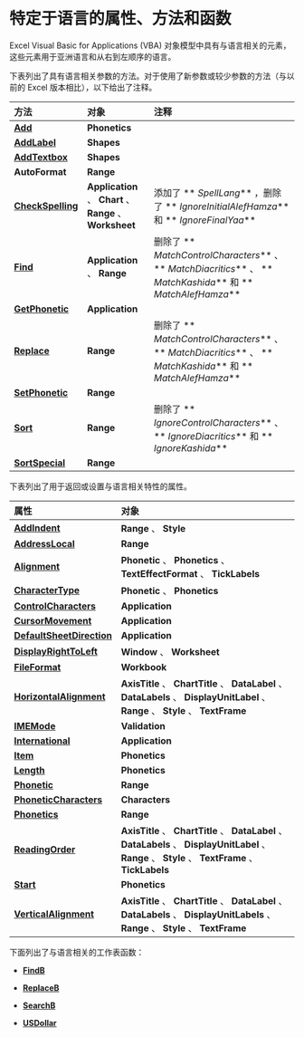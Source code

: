 
# 特定于语言的属性、方法和函数

Excel Visual Basic for Applications (VBA) 对象模型中具有与语言相关的元素，这些元素用于亚洲语言和从右到左顺序的语言。

下表列出了具有语言相关参数的方法。对于使用了新参数或较少参数的方法（与以前的 Excel 版本相比），以下给出了注释。


|**方法**|**对象**|**注释**|
|:-----|:-----|:-----|
|**[Add](2a60a1cd-e15e-1341-2de8-953aa999ac07.md)**|**Phonetics**||
|**[AddLabel](eb0bfb2a-51ab-ce65-0ef2-aa964d3b08ba.md)**|**Shapes**||
|**[AddTextbox](c594be81-95e6-37da-2c55-418f11ad7554.md)**|**Shapes**||
|**AutoFormat**|**Range**||
|**[CheckSpelling](dfae0789-4635-5ec5-5146-c5a1acefa306.md)**|**Application** 、 **Chart** 、 **Range** 、 **Worksheet**|添加了  ** _SpellLang_** ，删除了 ** _IgnoreInitialAlefHamza_** 和 ** _IgnoreFinalYaa_**|
|**[Find](d9585265-8164-cb4d-a9e3-262f6e06b6b8.md)**|**Application** 、 **Range**|删除了  ** _MatchControlCharacters_** 、 ** _MatchDiacritics_** 、 ** _MatchKashida_** 和 ** _MatchAlefHamza_**|
|**[GetPhonetic](530be07e-04ed-81c5-3b12-93b78e494a3b.md)**|**Application**||
|**[Replace](12647334-f911-69e4-de31-b4df2722eff3.md)**|**Range**|删除了  ** _MatchControlCharacters_** 、 ** _MatchDiacritics_** 、 ** _MatchKashida_** 和 ** _MatchAlefHamza_**|
|**[SetPhonetic](69a1e491-5505-621a-5ea0-b0600796caa3.md)**|**Range**||
|**[Sort](ede52b2f-9025-fc83-9c16-f09c6b89c5c2.md)**|**Range**|删除了  ** _IgnoreControlCharacters_** 、 ** _IgnoreDiacritics_** 和 ** _IgnoreKashida_**|
|**[SortSpecial](706420cb-989a-1b48-b051-ca6e5fe45824.md)**|**Range**||
下表列出了用于返回或设置与语言相关特性的属性。


|**属性**|**对象**|
|:-----|:-----|
|**[AddIndent](47cfb2a4-9050-354f-08f6-e86f0164be02.md)**|**Range** 、 **Style**|
|**[AddressLocal](20332d15-dc37-1819-472f-ef208d8b3a5b.md)**|**Range**|
|**[Alignment](728075ec-889a-4d76-c4e0-508dd10c8fe9.md)**|**Phonetic** 、 **Phonetics** 、 **TextEffectFormat** 、 **TickLabels**|
|**[CharacterType](2c8ba9b0-1d87-7627-7083-31c9260b68b5.md)**|**Phonetic** 、 **Phonetics**|
|**[ControlCharacters](039a266a-e5ae-468e-e3ee-101fa2b12863.md)**|**Application**|
|**[CursorMovement](4be5a3fd-7a68-1190-5888-239497d53cb1.md)**|**Application**|
|**[DefaultSheetDirection](33fad777-e2dd-99b5-9b33-a573a729b331.md)**|**Application**|
|**[DisplayRightToLeft](138d361b-d2d0-cf4f-093f-9717dd0f2f6c.md)**|**Window** 、 **Worksheet**|
|**[FileFormat](ef722c3c-90ea-9810-b853-a3fff19d5c60.md)**|**Workbook**|
|**[HorizontalAlignment](d9688a92-94f3-6dce-a01d-5a283d28da87.md)**|**AxisTitle** 、 **ChartTitle** 、 **DataLabel** 、 **DataLabels** 、 **DisplayUnitLabel** 、 **Range** 、 **Style** 、 **TextFrame**|
|**[IMEMode](0bb1ebc8-257f-b3e0-11d1-b50575e9f86c.md)**|**Validation**|
|**[International](e3849e31-a808-256c-4a94-c75c9d674d66.md)**|**Application**|
|**[Item](41c2df73-fb88-fe1a-a4ff-4562441b1510.md)**|**Phonetics**|
|**[Length](62f4c46d-2dc3-d8dc-b699-ca74eff1f77f.md)**|**Phonetics**|
|**[Phonetic](9c6d1d83-b215-d60d-f78f-68e521e25368.md)**|**Range**|
|**[PhoneticCharacters](05e5cfa5-aef8-c413-29e4-3c608bd4f953.md)**|**Characters**|
|**[Phonetics](fdc05b76-b574-63ec-045a-42fdcfae8a9e.md)**|**Range**|
|**[ReadingOrder](5461e0ca-3233-ea24-3774-41c39171afe5.md)**|**AxisTitle** 、 **ChartTitle** 、 **DataLabel** 、 **DataLabels** 、 **DisplayUnitLabel** 、 **Range** 、 **Style** 、 **TextFrame** 、 **TickLabels**|
|**[Start](987613b4-7f33-7004-6abf-fb52061cb722.md)**|**Phonetics**|
|**[VerticalAlignment](94029fff-1b1b-bfc0-9645-ab36519aefb0.md)**|**AxisTitle** 、 **ChartTitle** 、 **DataLabel** 、 **DataLabels** 、 **DisplayUnitLabels** 、 **Range** 、 **Style** 、 **TextFrame**|
下面列出了与语言相关的工作表函数：

-  **[FindB](96fd33a5-bfae-3472-2dbd-e0f53d464ed8.md)**
    
-  **[ReplaceB](96fd33a5-bfae-3472-2dbd-e0f53d464ed8.md)**
    
-  **[SearchB](96fd33a5-bfae-3472-2dbd-e0f53d464ed8.md)**
    
-  **[USDollar](96fd33a5-bfae-3472-2dbd-e0f53d464ed8.md)**
    
